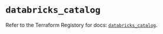 # `databricks_catalog`

Refer to the Terraform Registory for docs: [`databricks_catalog`](https://registry.terraform.io/providers/databricks/databricks/1.21.0/docs/resources/catalog).
